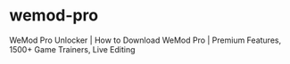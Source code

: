 # wemod-pro
WeMod Pro Unlocker | How to Download WeMod Pro | Premium Features, 1500+ Game Trainers, Live Editing
